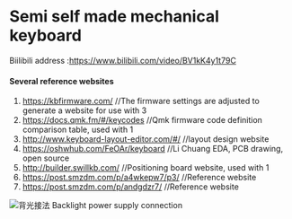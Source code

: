 # Semi self made mechanical keyboard

Biilibili address :https://www.bilibili.com/video/BV1kK4y1t79C


#### Several reference websites
1.  https://kbfirmware.com/		//The firmware settings are adjusted to generate a website for use with 3
2.  https://docs.qmk.fm/#/keycodes	//Qmk firmware code definition comparison table, used with 1
3.  http://www.keyboard-layout-editor.com/#/              //layout design website
4.  https://oshwhub.com/FeOAr/keyboard	 	          //Li Chuang EDA, PCB drawing, open source
5.  http://builder.swillkb.com/				  //Positioning board website, used with 1
6.  https://post.smzdm.com/p/a4wkepw7/p3/                 //Reference website
7.  https://post.smzdm.com/p/andgdzr7/                    //Reference website

![背光接法](https://images.gitee.com/uploads/images/2020/0816/095149_5bd1e38f_7940294.png "屏幕截图.png")
Backlight power supply connection